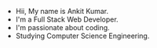 - Hii, My name is Ankit Kumar. 
- I'm a Full Stack Web Developer.
- I'm passionate about coding.
- Studying Computer Science Engineering.
<!---
Ankit-pro1/Ankit-pro1 is a ✨ special ✨ repository because its `README.md` (this file) appears on your GitHub profile.
You can click the Preview link to take a look at your changes.
--->
